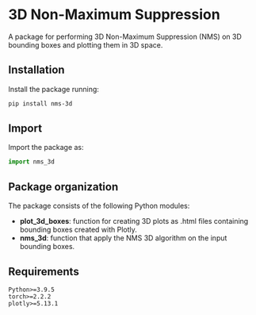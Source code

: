 # 3D Non-Maximum Suppression

A package for performing 3D Non-Maximum Suppression (NMS) on 3D bounding boxes and plotting them in 3D space.

## Installation
Install the package running:
```bash
pip install nms-3d
```

## Import
Import the package as:
```python
import nms_3d
```

## Package organization

The package consists of the following Python modules:

- **plot_3d_boxes**: function for creating 3D plots as .html files containing bounding boxes created with Plotly.
- **nms_3d**: function that apply the NMS 3D algorithm on the input bounding boxes.


## Requirements

```
Python>=3.9.5
torch>=2.2.2
plotly>=5.13.1
```
